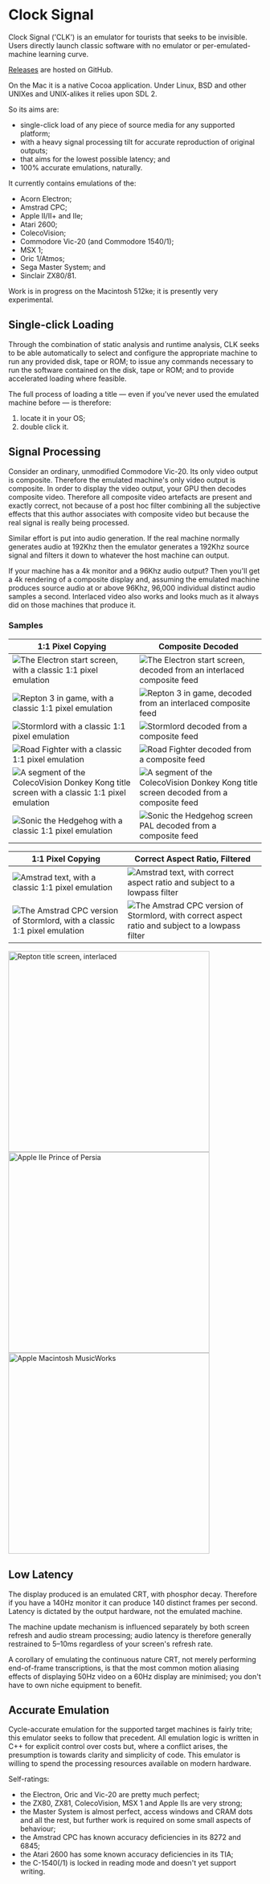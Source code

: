 # Clock Signal
Clock Signal ('CLK') is an emulator for tourists that seeks to be invisible. Users directly launch classic software with no emulator or per-emulated-machine learning curve.

[Releases](https://github.com/TomHarte/CLK/releases) are hosted on GitHub.

On the Mac it is a native Cocoa application. Under Linux, BSD and other UNIXes and UNIX-alikes it relies upon SDL 2.

So its aims are:
* single-click load of any piece of source media for any supported platform;
* with a heavy signal processing tilt for accurate reproduction of original outputs;
* that aims for the lowest possible latency; and
* 100% accurate emulations, naturally.

It currently contains emulations of the:
* Acorn Electron;
* Amstrad CPC;
* Apple II/II+ and IIe;
* Atari 2600;
* ColecoVision;
* Commodore Vic-20 (and Commodore 1540/1);
* MSX 1;
* Oric 1/Atmos;
* Sega Master System; and
* Sinclair ZX80/81.

Work is in progress on the Macintosh 512ke; it is presently very experimental.

## Single-click Loading

Through the combination of static analysis and runtime analysis, CLK seeks to be able automatically to select and configure the appropriate machine to run any provided disk, tape or ROM; to issue any commands necessary to run the software contained on the disk, tape or ROM; and to provide accelerated loading where feasible.

The full process of loading a title — even if you've never used the emulated machine before — is therefore:

1. locate it in your OS;
2. double click it.

## Signal Processing

Consider an ordinary, unmodified Commodore Vic-20. Its only video output is composite. Therefore the emulated machine's only video output is composite. In order to display the video output, your GPU then decodes composite video. Therefore all composite video artefacts are present and exactly correct, not because of a post hoc filter combining all the subjective effects that this author associates with composite video but because the real signal is really being processed.

Similar effort is put into audio generation. If the real machine normally generates audio at 192Khz then the emulator generates a 192Khz source signal and filters it down to whatever the host machine can output.

If your machine has a 4k monitor and a 96Khz audio output? Then you'll get a 4k rendering of a composite display and, assuming the emulated machine produces source audio at or above 96Khz, 96,000 individual distinct audio samples a second. Interlaced video also works and looks much as it always did on those machines that produce it.

### Samples

| 1:1 Pixel Copying | Composite Decoded |
|---|---|
|![The Electron start screen, with a classic 1:1 pixel emulation](READMEImages/NaiveElectron.png)|![The Electron start screen, decoded from an interlaced composite feed](READMEImages/CompositeElectron.png)|
|![Repton 3 in game, with a classic 1:1 pixel emulation](READMEImages/NaiveRepton3.png)|![Repton 3 in game, decoded from an interlaced composite feed](READMEImages/CompositeRepton3.png)|
|![Stormlord with a classic 1:1 pixel emulation](READMEImages/NaiveStormlord.png)|![Stormlord decoded from a composite feed](READMEImages/CompositeStormlord.png)|
|![Road Fighter with a classic 1:1 pixel emulation](READMEImages/NaiveRoadFighter.png)|![Road Fighter decoded from a composite feed](READMEImages/CompositeRoadFighter.png)|
|![A segment of the ColecoVision Donkey Kong title screen with a classic 1:1 pixel emulation](READMEImages/NaivePresentsDonkeyKong.png)|![A segment of the ColecoVision Donkey Kong title screen decoded from a composite feed](READMEImages/CompositePresentsDonkeyKong.png)|
|![Sonic the Hedgehog with a classic 1:1 pixel emulation](READMEImages/NaiveSonic.jpeg)|![Sonic the Hedgehog screen PAL decoded from a composite feed](READMEImages/CompositeSonic.png)|

| 1:1 Pixel Copying | Correct Aspect Ratio, Filtered |
|---|---|
|![Amstrad text, with a classic 1:1 pixel emulation](READMEImages/NaiveCPC.png)|![Amstrad text, with correct aspect ratio and subject to a lowpass filter](READMEImages/FilteredCPC.png)|
|![The Amstrad CPC version of Stormlord, with a classic 1:1 pixel emulation](READMEImages/NaiveCPCStormlord.png)|![The Amstrad CPC version of Stormlord, with correct aspect ratio and subject to a lowpass filter](READMEImages/CPCStormlord.png)|

<img src="READMEImages/ReptonInterlaced.gif" height=400 alt="Repton title screen, interlaced">
<img src="READMEImages/AppleIIPrinceOfPersia.png" height=400 alt="Apple IIe Prince of Persia">
<img src="READMEImages/MusicWorks.png" height=400 alt="Apple Macintosh MusicWorks">

## Low Latency

The display produced is an emulated CRT, with phosphor decay. Therefore if you have a 140Hz monitor it can produce 140 distinct frames per second. Latency is dictated by the output hardware, not the emulated machine.

The machine update mechanism is influenced separately by both screen refresh and audio stream processing; audio latency is therefore generally restrained to 5–10ms regardless of your screen's refresh rate.

A corollary of emulating the continuous nature CRT, not merely performing end-of-frame transcriptions, is that the most common motion aliasing effects of displaying 50Hz video on a 60Hz display are minimised; you don't have to own niche equipment to benefit.

## Accurate Emulation

Cycle-accurate emulation for the supported target machines is fairly trite; this emulator seeks to follow that precedent. All emulation logic is written in C++ for explicit control over costs but, where a conflict arises, the presumption is towards clarity and simplicity of code. This emulator is willing to spend the processing resources available on modern hardware.

Self-ratings:
* the Electron, Oric and Vic-20 are pretty much perfect;
* the ZX80, ZX81, ColecoVision, MSX 1 and Apple IIs are very strong;
* the Master System is almost perfect, access windows and CRAM dots and all the rest, but further work is required on some small aspects of behaviour;
* the Amstrad CPC has known accuracy deficiencies in its 8272 and 6845;
* the Atari 2600 has some known accuracy deficiencies in its TIA;
* the C-1540(/1) is locked in reading mode and doesn't yet support writing.
